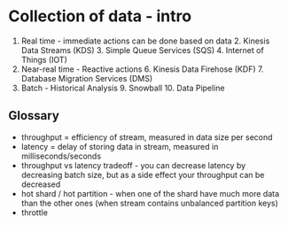 # Collection of data - intro

1. Real time - immediate actions can be done based on data
   2. Kinesis Data Streams (KDS)
   3. Simple Queue Services (SQS)
   4. Internet of Things (IOT)
5. Near-real time - Reactive actions
   6. Kinesis Data Firehose (KDF)
   7. Database Migration Services (DMS)
8. Batch - Historical Analysis
   9. Snowball
   10. Data Pipeline

## Glossary
* throughput = efficiency of stream, measured in data size per second
* latency = delay of storing data in stream, measured in milliseconds/seconds
* throughput vs latency tradeoff - you can decrease latency by decreasing batch size, but as a side effect your throughput can be decreased
* hot shard / hot partition - when one of the shard have much more data than the other ones (when stream contains unbalanced partition keys)
* throttle
